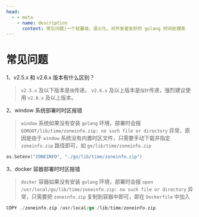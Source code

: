 ```yaml
---
head:
  - - meta
    - name: description
      content: 常见问题|一个轻量级、语义化、对开发者友好的 golang 时间处理库
---
```


# 常见问题

1、v2.5.x 和 v2.6.x 版本有什么区别？
> `v2.5.x` 及以下版本是`值`传递， `v2.6.x` 及以上版本是`指针`传递，强烈建议使用 `v2.6.x` 及以上版本。

2、window 系统部署时时区报错

> `window` 系统如果没有安装 `golang` 环境，部署时会报 `GOROOT/lib/time/zoneinfo.zip: no such file or directory` 异常，原因是由于
> `window` 系统没有内置时区文件，只需要手动下载并指定 `zoneinfo.zip` 路径即可，如 `go/lib/time/zoneinfo.zip`

```go
os.Setenv("ZONEINFO", "./go/lib/time/zoneinfo.zip")
```

3、docker 容器部署时时区报错

> `docker` 容器如果没有安装 `golang` 环境，部署时会报 `open /usr/local/go/lib/time/zoneinfo.zip: no such file or directory`
> 异常，只需要把 `zoneinfo.zip` 复制到容器中即可，即在 `Dockerfile` 中加入

```go
COPY ./zoneinfo.zip /usr/local/go /lib/time/zoneinfo.zip
```